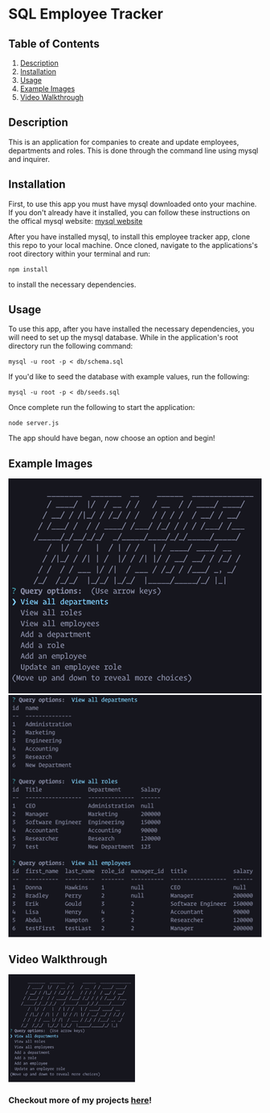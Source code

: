 # SQL Employee Tracker
## Table of Contents
1. [Description](#description)
2. [Installation](#installation)
3. [Usage](#usage)
4. [Example Images](#example-images)
4. [Video Walkthrough](#video-walkthrough)
## Description
This is an application for companies to create and update employees, departments and roles. This is done through the command line using mysql and inquirer. 

## Installation
First, to use this app you must have mysql downloaded onto your machine. If you don't already have it installed, you can follow these instructions on the offical mysql website: [mysql website](https://dev.mysql.com/doc/mysql-installation-excerpt/5.7/en/)

After you have installed mysql, to install this employee tracker app, clone this repo to your local machine. Once cloned, navigate to the applications's root directory within your terminal and run:
```
npm install
``` 
to install the necessary dependencies. 

## Usage
To use this app, after you have installed the necessary dependencies, you will need to set up the mysql database. While in the application's root directory run the following command:
```
mysql -u root -p < db/schema.sql
```
If you'd like to seed the database with example values, run the following:
```
mysql -u root -p < db/seeds.sql
```

Once complete run the following to start the application:
```
node server.js
```
The app should have began, now choose an option and begin!

## Example Images
![Application start](./assets/img/appStart.png)
![Application start](./assets/img/exampleValues.png)

## Video Walkthrough
[<img src="./assets/img/appStart.png" width="50%">](https://drive.google.com/file/d/1v0DlPx7RZV-EET66_bfFh5SgUEsnHood/view?usp=sharing")

### Checkout more of my projects [here](https://github.com/taicedtea)!